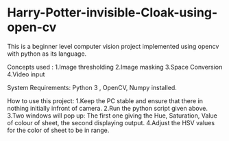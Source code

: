 # Harry-Potter-invisible-Cloak-using-open-cv
This is a beginner level computer vision project implemented using opencv with python as its language.

Concepts used :
1.Image thresholding
2.Image masking
3.Space Conversion
4.Video input

System Requirements: 
Python 3 , OpenCV, Numpy installed.

How to use this project:
1.Keep the PC stable and ensure that there in nothing initially infront of camera.
2.Run the python script given above.
3.Two windows will pop up: The first one giving the Hue, Saturation, Value of colour of sheet, the second displaying output.
4.Adjust the HSV values for the color of sheet to be in range.
